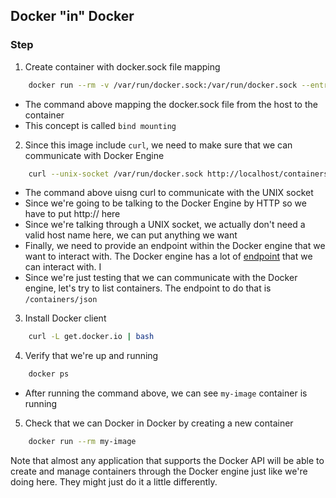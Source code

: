 ## Docker "in" Docker ##
### Step ###
1. Create container with docker.sock file mapping
```bash
    docker run --rm -v /var/run/docker.sock:/var/run/docker.sock --entrypoint bash -i -t my-image
```
- The command above mapping the docker.sock file from the host to the container
- This concept is called `bind mounting`

2. Since this image include `curl`, we need to make sure that we can communicate with Docker Engine
```bash
    curl --unix-socket /var/run/docker.sock http://localhost/containers/json
```
- The command above uisng curl to communicate with the UNIX socket
- Since we're going to be talking to the Docker Engine by HTTP so we have to put http:// here
- Since we're talking through a UNIX socket, we actually don't need a valid host name here, we can put anything we want
-  Finally, we need to provide an endpoint within the Docker engine that we want to interact with. The Docker engine has a lot of [endpoint](https://docs.docker.com/engine/api/latest) that we can interact with. I
- Since we're just testing that we can communicate with the Docker engine, let's try to list containers. The endpoint to do that is `/containers/json`

3. Install Docker client
```bash
    curl -L get.docker.io | bash
```

4. Verify that we're up and running
```bash
    docker ps
```
- After running the command above, we can see `my-image` container is running

5. Check that we can Docker in Docker by creating a new container 
```bash
    docker run --rm my-image
```
Note that almost any application that supports the Docker API will be able to create and manage containers through the Docker engine just like we're doing here. They might just do it a little differently.
